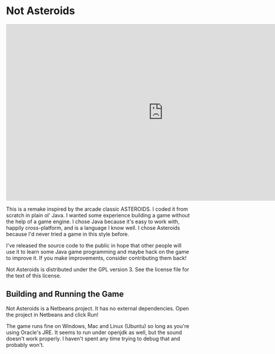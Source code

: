 # Not Asteroids

<iframe width="854" height="480" src="https://www.youtube.com/embed/AN3p02A6LaM" frameborder="0" allowfullscreen></iframe>

This is a remake inspired by the arcade classic ASTEROIDS. I coded it from 
scratch in plain ol' Java. I wanted some experience building a game without
the help of a game engine. I chose Java because it's easy to work with,
happily cross-platform, and is a language I know well. I chose Asteroids
because I'd never tried a game in this style before.

I've released the source code to the public in hope that other people will
use it to learn some Java game programming and maybe hack on the game to improve
it. If you make improvements, consider contributing them back!

Not Asteroids is distributed under the GPL version 3. See the license file for
the text of this license.

## Building and Running the Game

Not Asteroids is a Netbeans project. It has no external dependencies. Open the
project in Netbeans and click Run!

The game runs fine on Windows, Mac and Linux (Ubuntu) so long as you're using Oracle's
JRE. It seems to run under openjdk as well, but the sound doesn't work properly.
I haven't spent any time trying to debug that and probably won't. 

